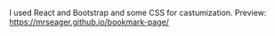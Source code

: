 I used React and Bootstrap and some CSS for castumization.
Preview: https://mrseager.github.io/bookmark-page/
